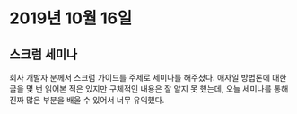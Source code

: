 # 2019년 10월 16일

## 스크럼 세미나

회사 개발자 분께서 스크럼 가이드를 주제로 세미나를 해주셨다. 애자일 방법론에 대한 글을 몇 번 읽어본 적은 있지만 구체적인 내용은 잘 알지 못 했는데, 오늘 세미나를 통해 진짜 많은 부분을 배울 수 있어서 너무 유익했다.
